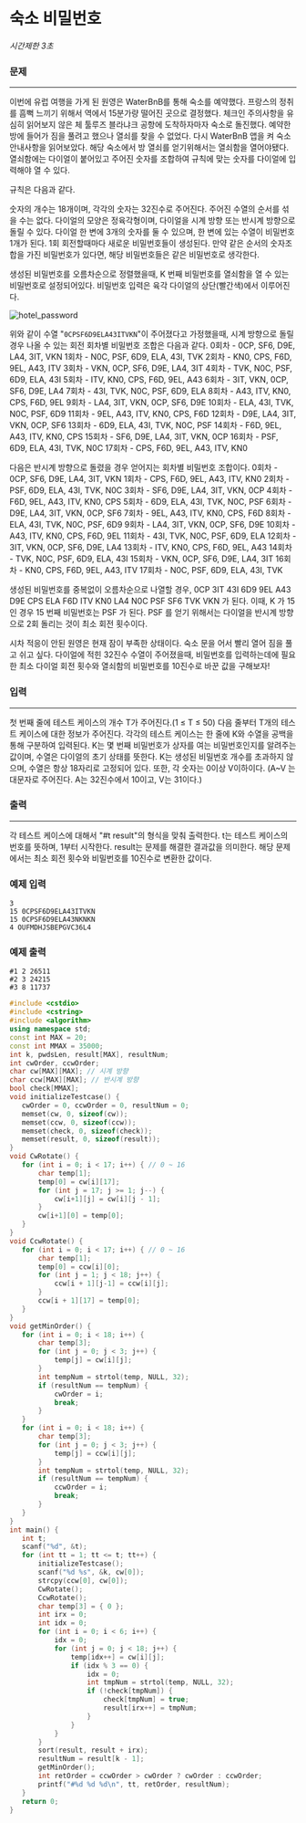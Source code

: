 # 숙소 비밀번호

*시간제한 3초*

### 문제

------

이번에 유럽 여행을 가게 된 원영은 WaterBnB를 통해 숙소를 예약했다. 프랑스의 정취를 흠뻑 느끼기 위해서 역에서 15분가량 떨어진 곳으로 결정했다. 체크인 주의사항을 유심히 읽어보지 않은 체 툴루즈 블라냐크 공항에 도착하자마자 숙소로 돌진했다. 예약한 방에 들어가 짐을 풀려고 했으나 열쇠를 찾을 수 없었다. 다시 WaterBnB 앱을 켜 숙소 안내사항을 읽어보았다. 해당 숙소에서 방 열쇠를 얻기위해서는 열쇠함을 열어야됐다. 열쇠함에는 다이얼이 붙어있고 주어진 숫자를 조합하여 규칙에 맞는 숫자를 다이얼에 입력해야 열 수 있다.

규칙은 다음과 같다.

숫자의 개수는 18개이며, 각각의 숫자는 32진수로 주어진다. 주어진 수열의 순서를 섞을 수는 없다. 다이얼의 모양은 정육각형이며, 다이얼을 시계 방향 또는 반시계 방향으로 돌릴 수 있다. 다이얼 한 변에 3개의 숫자를 둘 수 있으며, 한 변에 있는 수열이 비밀번호 1개가 된다. 1회 회전할때마다 새로운 비밀번호들이 생성된다. 만약 같은 순서의 숫자조합을 가진 비밀번호가 있다면, 해당 비밀번호들은 같은 비밀번호로 생각한다.

생성된 비밀번호를 오름차순으로 정렬했을때, K 번째 비밀번호를 열쇠함을 열 수 있는 비밀번호로 설정되어있다. 비밀번호 입력은 육각 다이얼의 상단(빨간색)에서 이루어진다.

![hotel_password](https://alms-problem.s3.ap-northeast-2.amazonaws.com/hotel_password.png)

위와 같이 수열 "`0CPSF6D9ELA43ITVKN`"이 주어졌다고 가정했을때, 시계 방향으로 돌릴 경우 나올 수 있는 회전 회차별 비밀번호 조합은 다음과 같다.
0회차 - 0CP, SF6, D9E, LA4, 3IT, VKN
1회차 - N0C, PSF, 6D9, ELA, 43I, TVK
2회차 - KN0, CPS, F6D, 9EL, A43, ITV
3회차 - VKN, 0CP, SF6, D9E, LA4, 3IT
4회차 - TVK, N0C, PSF, 6D9, ELA, 43I
5회차 - ITV, KN0, CPS, F6D, 9EL, A43
6회차 - 3IT, VKN, 0CP, SF6, D9E, LA4
7회차 - 43I, TVK, N0C, PSF, 6D9, ELA
8회차 - A43, ITV, KN0, CPS, F6D, 9EL
9회차 - LA4, 3IT, VKN, 0CP, SF6, D9E
10회차 - ELA, 43I, TVK, N0C, PSF, 6D9
11회차 - 9EL, A43, ITV, KN0, CPS, F6D
12회차 - D9E, LA4, 3IT, VKN, 0CP, SF6
13회차 - 6D9, ELA, 43I, TVK, N0C, PSF
14회차 - F6D, 9EL, A43, ITV, KN0, CPS
15회차 - SF6, D9E, LA4, 3IT, VKN, 0CP
16회차 - PSF, 6D9, ELA, 43I, TVK, N0C
17회차 - CPS, F6D, 9EL, A43, ITV, KN0

다음은 반시계 방향으로 돌렸을 경우 얻어지는 회차별 비밀번호 조합이다.
0회차 - 0CP, SF6, D9E, LA4, 3IT, VKN
1회차 - CPS, F6D, 9EL, A43, ITV, KN0
2회차 - PSF, 6D9, ELA, 43I, TVK, N0C
3회차 - SF6, D9E, LA4, 3IT, VKN, 0CP
4회차 - F6D, 9EL, A43, ITV, KN0, CPS
5회차 - 6D9, ELA, 43I, TVK, N0C, PSF
6회차 - D9E, LA4, 3IT, VKN, 0CP, SF6
7회차 - 9EL, A43, ITV, KN0, CPS, F6D
8회차 - ELA, 43I, TVK, N0C, PSF, 6D9
9회차 - LA4, 3IT, VKN, 0CP, SF6, D9E
10회차 - A43, ITV, KN0, CPS, F6D, 9EL
11회차 - 43I, TVK, N0C, PSF, 6D9, ELA
12회차 - 3IT, VKN, 0CP, SF6, D9E, LA4
13회차 - ITV, KN0, CPS, F6D, 9EL, A43
14회차 - TVK, N0C, PSF, 6D9, ELA, 43I
15회차 - VKN, 0CP, SF6, D9E, LA4, 3IT
16회차 - KN0, CPS, F6D, 9EL, A43, ITV
17회차 - N0C, PSF, 6D9, ELA, 43I, TVK

생성된 비밀번호를 중복없이 오름차순으로 나열할 경우, 0CP 3IT 43I 6D9 9EL A43 D9E CPS ELA F6D ITV KN0 LA4 N0C PSF SF6 TVK VKN 가 된다.
이때, K 가 15 인 경우 15 번째 비밀번호는 PSF 가 된다. PSF 를 얻기 위해서는 다이얼을 반시계 방향으로 2회 돌리는 것이 최소 회전 횟수이다.

시차 적응이 안된 원영은 현재 잠이 부족한 상태이다. 숙소 문을 어서 빨리 열어 짐을 풀고 쉬고 싶다. 다이얼에 적힌 32진수 수열이 주어졌을때, 비밀번호를 입력하는데에 필요한 최소 다이얼 회전 횟수와 열쇠함의 비밀번호를 10진수로 바꾼 값을 구해보자!

### 입력

------

첫 번째 줄에 테스트 케이스의 개수 T가 주어진다.(1 ≤ T ≤ 50) 다음 줄부터 T개의 테스트 케이스에 대한 정보가 주어진다. 각각의 테스트 케이스는 한 줄에 K와 수열을 공백을 통해 구분하여 입력된다. K는 몇 번째 비밀번호가 상자를 여는 비밀번호인지를 알려주는 값이며, 수열은 다이얼의 초기 상태를 뜻한다. K는 생성된 비밀번호 개수를 초과하지 않으며, 수열은 항상 18자리로 고정되어 있다. 또한, 각 숫자는 0이상 V이하이다. (A~V 는 대문자로 주어진다. A는 32진수에서 10이고, V는 31이다.)

### 출력

------

각 테스트 케이스에 대해서 "#t result"의 형식을 맞춰 출력한다. t는 테스트 케이스의 번호를 뜻하며, 1부터 시작한다. result는 문제를 해결한 결과값을 의미한다. 해당 문제에서는 최소 회전 횟수와 비밀번호를 10진수로 변환한 값이다.

### 예제 입력

```
3
15 0CPSF6D9ELA43ITVKN
15 0CPSF6D9ELA43NKNKN
4 OUFMDHJSBEPGVC36L4
```

### 예제 출력

```
#1 2 26511 
#2 3 24215 
#3 8 11737
```

 ```c++
#include <cstdio>
#include <cstring>
#include <algorithm>
using namespace std;
const int MAX = 20;
const int MMAX = 35000;
int k, pwdsLen, result[MAX], resultNum;
int cwOrder, ccwOrder;
char cw[MAX][MAX]; // 시계 방향
char ccw[MAX][MAX]; // 반시계 방향
bool check[MMAX];
void initializeTestcase() {
	cwOrder = 0, ccwOrder = 0, resultNum = 0;
	memset(cw, 0, sizeof(cw));
	memset(ccw, 0, sizeof(ccw));
	memset(check, 0, sizeof(check));
	memset(result, 0, sizeof(result));
}
void CwRotate() {
	for (int i = 0; i < 17; i++) { // 0 ~ 16
		char temp[1];
		temp[0] = cw[i][17];
		for (int j = 17; j >= 1; j--) {
			cw[i+1][j] = cw[i][j - 1];
		}
		cw[i+1][0] = temp[0];
	}
}
void CcwRotate() {
	for (int i = 0; i < 17; i++) { // 0 ~ 16
		char temp[1];
		temp[0] = ccw[i][0];
		for (int j = 1; j < 18; j++) {
			ccw[i + 1][j-1] = ccw[i][j];
		}
		ccw[i + 1][17] = temp[0];
	}
}
void getMinOrder() {
	for (int i = 0; i < 18; i++) {
		char temp[3];
		for (int j = 0; j < 3; j++) {
			temp[j] = cw[i][j];
		}
		int tempNum = strtol(temp, NULL, 32);
		if (resultNum == tempNum) {
			cwOrder = i;
			break;
		}
	}
	for (int i = 0; i < 18; i++) {
		char temp[3];
		for (int j = 0; j < 3; j++) {
			temp[j] = ccw[i][j];
		}
		int tempNum = strtol(temp, NULL, 32);
		if (resultNum == tempNum) {
			ccwOrder = i;
			break;
		}
	}
}
int main() {
	int t;
	scanf("%d", &t);
	for (int tt = 1; tt <= t; tt++) {
		initializeTestcase();
		scanf("%d %s", &k, cw[0]);
		strcpy(ccw[0], cw[0]);
		CwRotate();
		CcwRotate();
		char temp[3] = { 0 };
		int irx = 0;
		int idx = 0;
		for (int i = 0; i < 6; i++) {
			idx = 0;
			for (int j = 0; j < 18; j++) {
				temp[idx++] = cw[i][j];
				if (idx % 3 == 0) {
					idx = 0;
					int tmpNum = strtol(temp, NULL, 32);
					if (!check[tmpNum]) {
						check[tmpNum] = true;
						result[irx++] = tmpNum;
					}
				}
			}
		}
		sort(result, result + irx);
		resultNum = result[k - 1];
		getMinOrder();
		int retOrder = ccwOrder > cwOrder ? cwOrder : ccwOrder;
		printf("#%d %d %d\n", tt, retOrder, resultNum);
	}
	return 0;
}
 ```


